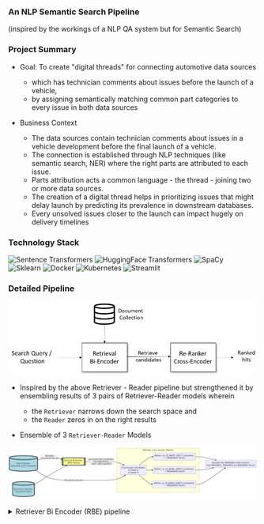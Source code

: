 ### An NLP Semantic Search Pipeline
(inspired by the workings of a NLP QA system but for Semantic Search) 

### Project Summary

- Goal: To create "digital threads" for connecting automotive data sources
	- which has technician comments about issues before the launch of a vehicle,
	- by assigning semantically matching common part categories to every issue in both data sources 
    
- Business Context
	- The data sources contain technician comments about issues in a vehicle development before the final launch of a vehicle. 
	- The connection is established through NLP techniques (like semantic search, NER) where the right parts are attributed to each issue. 
	- Parts attribution acts a common language - the thread - joining two or more data sources. 
	- The creation of a digital thread helps in prioritizing issues that might delay launch by predicting its prevalence in downstream databases.
	- Every unsolved issues closer to the launch can impact hugely on delivery timelines


### Technology Stack
 
![Sentence Transformers](https://img.shields.io/badge/-SentenceTransformers-green?style=for-the-badge=white) 
![HuggingFace Transformers](https://img.shields.io/badge/-Transformers-blue?style=for-the-badge=white) 
![SpaCy](https://img.shields.io/badge/-SpaCy-green?style=for-the-badge=white) 
![Sklearn](https://img.shields.io/badge/-Sklearn-green?style=for-the-badge=white) 
![Docker](https://img.shields.io/badge/-Docker-green?style=for-the-badge=white) 
![Kubernetes](https://img.shields.io/badge/-Kubernetes-blue?style=for-the-badge=white) 
![Streamlit](https://img.shields.io/badge/-Streamlit-yellow?style=for-the-badge=black)  
 


### Detailed Pipeline

![SBERT Source](https://raw.githubusercontent.com/UKPLab/sentence-transformers/master/docs/img/InformationRetrieval.png)

- Inspired by the above Retriever - Reader pipeline but strengthened it by ensembling results of 3 pairs of Retriever-Reader models wherein
    - the `Retriever` narrows down the search space and
    - the `Reader` zeros in on the right results

- Ensemble of 3 `Retriever-Reader` Models

![](../images/proj_3_semantic_search_main_pipeline.png)

<details><summary> Retriever Bi Encoder (RBE) pipeline</summary>

![](../images/proj3_semantic_search_sub_pipeline.png)

</details>
